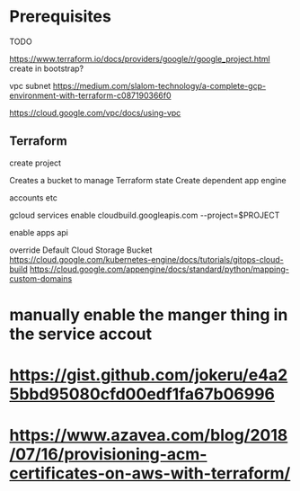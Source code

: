 # Prerequisites

TODO

https://www.terraform.io/docs/providers/google/r/google_project.html create in bootstrap?

vpc
subnet
 https://medium.com/slalom-technology/a-complete-gcp-environment-with-terraform-c087190366f0

https://cloud.google.com/vpc/docs/using-vpc

## Terraform

create project

Creates a bucket to manage Terraform state
Create dependent app engine

accounts etc

gcloud services enable cloudbuild.googleapis.com --project=$PROJECT

enable apps api


override Default Cloud Storage Bucket 
https://cloud.google.com/kubernetes-engine/docs/tutorials/gitops-cloud-build
https://cloud.google.com/appengine/docs/standard/python/mapping-custom-domains

# manually enable the manger thing in the service accout
# https://gist.github.com/jokeru/e4a25bbd95080cfd00edf1fa67b06996

# https://www.azavea.com/blog/2018/07/16/provisioning-acm-certificates-on-aws-with-terraform/